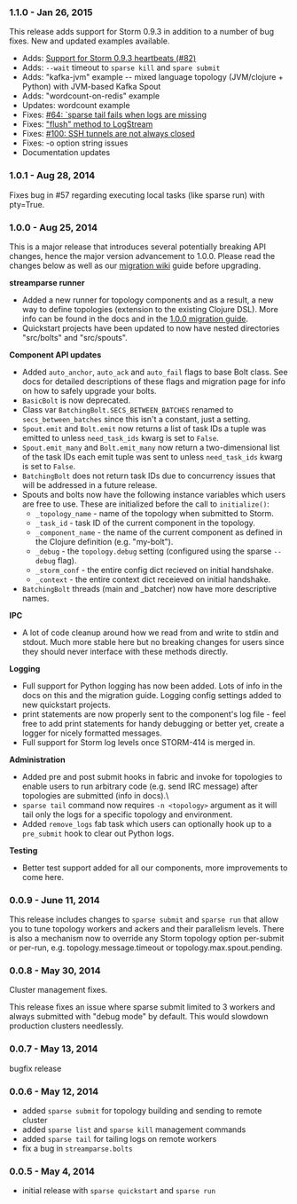 ### 1.1.0 - Jan 26, 2015

This release adds support for Storm 0.9.3 in addition to a number of bug fixes. 
New and updated examples available.

* Adds: [Support for Storm 0.9.3 heartbeats (#82)](https://github.com/Parsely/streamparse/issues/82)
* Adds: `--wait` timeout to `sparse kill` and `spare submit`
* Adds: "kafka-jvm" example -- mixed language topology (JVM/clojure + Python) with JVM-based Kafka Spout 
* Adds: "wordcount-on-redis" example
* Updates: wordcount example
* Fixes: [#64: `sparse tail fails when logs are missing](https://github.com/Parsely/streamparse/issues/64) 
* Fixes: ["flush" method to LogStream](https://github.com/Parsely/streamparse/pull/50)
* Fixes: [#100: SSH tunnels are not always closed](https://github.com/Parsely/streamparse/issues/100) 
* Fixes: -o option string issues
* Documentation updates


### 1.0.1 - Aug 28, 2014

Fixes bug in #57 regarding executing local tasks (like sparse run) with
pty=True.

### 1.0.0 - Aug 25, 2014

This is a major release that introduces several potentially breaking API
changes, hence the major version advancement to 1.0.0. Please read the changes
below as well as our [migration wiki](https://github.com/Parsely/streamparse/wiki/0.0.13-to-1.0.0-Migration-Guide)
guide before upgrading.


**streamparse runner**

* Added a new runner for topology components and as a result, a new way to
  define topologies (extension to the existing Clojure DSL). More info can be
  found in the docs and in the [1.0.0 migration guide](https://github.com/Parsely/streamparse/wiki/0.0.13-to-1.0.0-Migration-Guide).
* Quickstart projects have been updated to now have nested directories
  "src/bolts" and "src/spouts".


**Component API updates**

* Added `auto_anchor`, `auto_ack` and `auto_fail` flags to base Bolt class. See
  docs for detailed descriptions of these flags and migration page for info on
  how to safely upgrade your bolts.
* `BasicBolt` is now deprecated.
* Class var `BatchingBolt.SECS_BETWEEN_BATCHES` renamed to
  `secs_between_batches` since this isn't a constant, just a setting.
* `Spout.emit` and `Bolt.emit` now returns a list of task IDs a tuple was
  emitted to unless `need_task_ids` kwarg is set to `False`.
* `Spout.emit_many` and `Bolt.emit_many` now return a two-dimensional list of
  the task IDs each emit tuple was sent to unless `need_task_ids` kwarg is set
  to `False`.
* `BatchingBolt` does not return task IDs due to concurrency issues that will
  be addressed in a future release.
* Spouts and bolts now have the following instance variables which users are
  free to use. These are initialized before the call to  `initialize()`:
  * `_topology_name` - name of the topology when submitted to Storm.
  * `_task_id` - task ID of the current component in the topology.
  * `_component_name` - the name of the current component as defined in the
    Clojure definition (e.g. "my-bolt").
  * `_debug` - the `topology.debug` setting (configured using the sparse
    `--debug` flag).
  * `_storm_conf` - the entire config dict recieved on initial handshake.
  * `_context` - the entire context dict receieved on initial handshake.
* `BatchingBolt` threads (main and _batcher) now have more descriptive names.


**IPC**

* A lot of code cleanup around how we read from and write to stdin and stdout.
  Much more stable here but no breaking changes for users since they should
  never interface with these methods directly.


**Logging**

* Full support for Python logging has now been added. Lots of info in the docs
  on this and the migration guide.  Logging config settings added to new
  quickstart projects.
* print statements are now properly sent to the component's log file - feel
  free to add print statements for handy debugging or better yet, create a
  logger for nicely formatted messages.
* Full support for Storm log levels once STORM-414 is merged in.


**Administration**

* Added pre and post submit hooks in fabric and invoke for topologies to
  enable users to run  arbitrary code (e.g. send IRC message) after topologies
  are submitted (info in docs).\
* `sparse tail` command now requires `-n <topology>` argument as it will tail
  only the logs for a specific topology and environment.
* Added `remove_logs` fab task which users can optionally hook up to a
  `pre_submit` hook to clear out Python logs.


**Testing**

* Better test support added for all our components, more improvements to come
  here.


### 0.0.9 - June 11, 2014

This release includes changes to `sparse submit` and `sparse run` that allow you
to tune topology workers and ackers and their parallelism levels. There is also
a mechanism now to override any Storm topology option per-submit or per-run,
e.g. topology.message.timeout or topology.max.spout.pending.

### 0.0.8 - May 30, 2014

Cluster management fixes.

This release fixes an issue where sparse submit limited to 3 workers and always
submitted with "debug mode" by default. This would slowdown production clusters
needlessly.

### 0.0.7 - May 13, 2014

bugfix release

### 0.0.6 - May 12, 2014

- added `sparse submit` for topology building and sending to remote cluster
- added `sparse list` and `sparse kill` management commands
- added `sparse tail` for tailing logs on remote workers
- fix a bug in `streamparse.bolts`

### 0.0.5 - May 4, 2014

- initial release with `sparse quickstart` and `sparse run`

